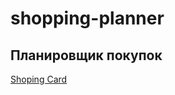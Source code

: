 # shopping-planner
## Планировщик покупок
[Shoping Card](https://iguides.github.io/shopping-planner/)

